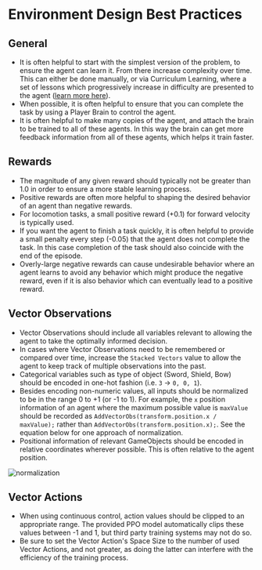 # Environment Design Best Practices

## General
* It is often helpful to start with the simplest version of the problem, to ensure the agent can learn it. From there increase
complexity over time. This can either be done manually, or via Curriculum Learning, where a set of lessons which progressively increase in difficulty are presented to the agent ([learn more here](Training-Curriculum-Learning.md)).
* When possible, it is often helpful to ensure that you can complete the task by using a Player Brain to control the agent.
* It is often helpful to make many copies of the agent, and attach the brain to be trained to all of these agents. In this way the brain can get more feedback information from all of these agents, which helps it train faster. 

## Rewards
* The magnitude of any given reward should typically not be greater than 1.0 in order to ensure a more stable learning process.
* Positive rewards are often more helpful to shaping the desired behavior of an agent than negative rewards.
* For locomotion tasks, a small positive reward (+0.1) for forward velocity is typically used. 
* If you want the agent to finish a task quickly, it is often helpful to provide a small penalty every step (-0.05) that the agent does not complete the task. In this case completion of the task should also coincide with the end of the episode.
* Overly-large negative rewards can cause undesirable behavior where an agent learns to avoid any behavior which might produce the negative reward, even if it is also behavior which can eventually lead to a positive reward.

## Vector Observations
* Vector Observations should include all variables relevant to allowing the agent to take the optimally informed decision.
* In cases where Vector Observations need to be remembered or compared over time, increase the `Stacked Vectors` value to allow the agent to keep track of multiple observations into the past. 
* Categorical variables such as type of object (Sword, Shield, Bow) should be encoded in one-hot fashion (i.e. `3` -> `0, 0, 1`).
* Besides encoding non-numeric values, all inputs should be normalized to be in the range 0 to +1 (or -1 to 1). For example, the `x` position information of an agent where the maximum possible value is `maxValue` should be recorded as `AddVectorObs(transform.position.x / maxValue);` rather than `AddVectorObs(transform.position.x);`. See the equation below for one approach of normalization. 
* Positional information of relevant GameObjects should be encoded in relative coordinates wherever possible. This is often relative to the agent position.

![normalization](images/normalization.png)

## Vector Actions
* When using continuous control, action values should be clipped to an appropriate range. The provided PPO model automatically clips these values between -1 and 1, but third party training systems may not do so.
* Be sure to set the Vector Action's Space Size to the number of used Vector Actions, and not greater, as doing the latter can interfere with the efficiency of the training process.
